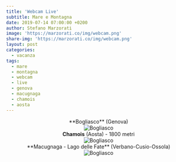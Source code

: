 ```yaml
---
title: 'Webcam Live'
subtitle: Mare e Montagna
date: 2019-07-14 07:00:00 +0200
author: Stefano Marzorati
image: 'https://marzorati.co/img/webcam.png'
share-img: 'https://marzorati.co/img/webcam.png'
layout: post
categories:
  - vacanza
tags:
  - mare
  - montagna
  - webcam
  - live
  - genova
  - macugnaga
  - chamois
  - aosta
---
```

<center>**Bogliasco** (Genova)</center>   
<center>
<img alt="Bogliasco" src="http://www.prolocobogliasco.it/webcam/current_hd.jpg">
</center>

<center><strong>Chamois</strong> (Aosta) - 1800 metri</center>   
<center>
<img alt="Bogliasco" src="http://www.comune.chamois.ao.it/wcam/webcam_images/chamois.jpg">
</center>

<center>**Macugnaga - Lago delle Fate** (Verbano-Cusio-Ossola)</center>   
<center>
<img alt="Bogliasco" src="http://www.macugnaga-monterosa.it/images/webcams/lago-delle-fate.jpg/1024x768.jpg">
</center>

